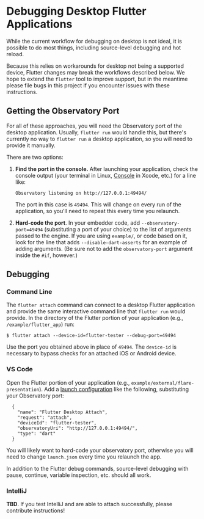 # Debugging Desktop Flutter Applications

While the current workflow for debugging on desktop is not ideal, it is
possible to do most things, including source-level debugging and hot reload.

Because this relies on workarounds for desktop not being a supported device,
Flutter changes may break the workflows described below. We hope to extend
the `flutter` tool to improve support, but in the meantime please file
bugs in this project if you encounter issues with these instructions.

## Getting the Observatory Port

For all of these approaches, you will need the Observatory port of the
desktop application. Usually, `flutter run` would handle this, but there's
currently no way to `flutter run` a desktop application, so you will need to
provide it manually.

There are two options:

1. **Find the port in the console.** After launching your application, check
   the console output (your terminal in Linux,
   [Console](https://developer.apple.com/library/archive/documentation/DeveloperTools/Conceptual/debugging_with_xcode/chapters/debugging_tools.html)
   in Xcode, etc.) for a line like:
   ```
   Observatory listening on http://127.0.0.1:49494/
   ```
   The port in this case is `49494`. This will change on every run of the
   application, so you'll need to repeat this every time you relaunch.

1. **Hard-code the port**. In your embedder code, add `--observatory-port=49494`
   (substituting a port of your choice) to the list of arguments passed to the
   engine. If you are using `example/`, or code based on it, look for the
   line that adds `--disable-dart-asserts` for an example of adding arguments.
   (Be sure not to add the `observatory-port` argument inside the `#if`,
   however.)

## Debugging

### Command Line

The `flutter attach` command can connect to a desktop Flutter application
and provide the same interactive command line that `flutter run` would provide.
In the directory of the Flutter portion of your application (e.g.,
`/example/flutter_app`) run:

```
$ flutter attach --device-id=flutter-tester --debug-port=49494
```

Use the port you obtained above in place of `49494`. The `device-id` is
necessary to bypass checks for an attached iOS or Android device.

### VS Code

Open the Flutter portion of your application (e.g., `example/external/flare-presentation`).
Add a [launch
configuration](https://code.visualstudio.com/docs/editor/debugging#_launch-configurations)
like the following, substituting your Observatory port:

```
  {
    "name": "Flutter Desktop Attach",
    "request": "attach",
    "deviceId": "flutter-tester",
    "observatoryUri": "http://127.0.0.1:49494/",
    "type": "dart"
  }
```

You will likely want to hard-code your observatory port, otherwise you will
need to change `launch.json` every time you relaunch the app.

In addition to the Flutter debug commands, source-level debugging with pause,
continue, variable inspection, etc. should all work.


### IntelliJ

**TBD**. If you test IntelliJ and are able to attach successfully, please
contribute instructions!
